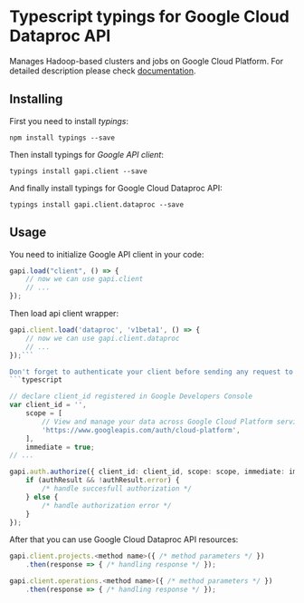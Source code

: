 # Typescript typings for Google Cloud Dataproc API
Manages Hadoop-based clusters and jobs on Google Cloud Platform.
For detailed description please check [documentation](https://cloud.google.com/dataproc/).

## Installing

First you need to install *typings*:
```
npm install typings --save 
```

Then install typings for *Google API client*:
```
typings install gapi.client --save 
```

And finally install typings for Google Cloud Dataproc API:
```
typings install gapi.client.dataproc --save 
```

## Usage

You need to initialize Google API client in your code:
```typescript
gapi.load("client", () => { 
    // now we can use gapi.client
    // ... 
});
```

Then load api client wrapper:
```typescript
gapi.client.load('dataproc', 'v1beta1', () => {
    // now we can use gapi.client.dataproc
    // ... 
});```

Don't forget to authenticate your client before sending any request to resources:
```typescript

// declare client_id registered in Google Developers Console
var client_id = '',
    scope = [     
        // View and manage your data across Google Cloud Platform services
        'https://www.googleapis.com/auth/cloud-platform',
    ],
    immediate = true;
// ...

gapi.auth.authorize({ client_id: client_id, scope: scope, immediate: immediate }, authResult => {
    if (authResult && !authResult.error) {
        /* handle succesfull authorization */
    } else {
        /* handle authorization error */
    }
});            
```

After that you can use Google Cloud Dataproc API resources:

```typescript
gapi.client.projects.<method name>({ /* method parameters */ })
    .then(response => { /* handling response */ });

gapi.client.operations.<method name>({ /* method parameters */ })
    .then(response => { /* handling response */ });
```